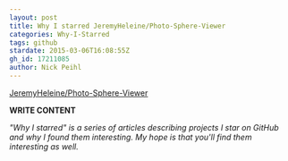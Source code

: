 ```yaml
---
layout: post
title: Why I starred JeremyHeleine/Photo-Sphere-Viewer
categories: Why-I-Starred
tags: github
stardate: 2015-03-06T16:08:55Z
gh_id: 17211085
author: Nick Peihl
---
```


[JeremyHeleine/Photo-Sphere-Viewer](star.repo.html_url)

**WRITE CONTENT**

*"Why I starred" is a series of articles describing projects I star on GitHub and why I found them interesting. My hope is that you'll find them interesting as well.*

